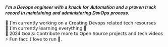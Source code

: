 𝑰'𝒎 𝒂 𝑫𝒆𝒗𝒐𝒑𝒔 𝒆𝒏𝒈𝒊𝒏𝒆𝒆𝒓 𝒘𝒊𝒕𝒉 𝒂 𝒌𝒏𝒂𝒄𝒌 𝒇𝒐𝒓 𝑨𝒖𝒕𝒐𝒎𝒂𝒕𝒊𝒐𝒏 𝒂𝒏𝒅 𝒂 𝒑𝒓𝒐𝒗𝒆𝒏 𝒕𝒓𝒂𝒄𝒌 𝒓𝒆𝒄𝒐𝒓𝒅 𝒊𝒏 𝒎𝒂𝒊𝒏𝒕𝒂𝒊𝒏𝒊𝒏𝒈 𝒂𝒏𝒅 𝒂𝒅𝒎𝒊𝒏𝒊𝒔𝒕𝒆𝒓𝒊𝒏𝒈 𝑫𝒆𝒗𝑶𝒑𝒔 𝒑𝒓𝒐𝒄𝒆𝒔𝒔.

🔭 𝖨’𝗆 𝖼𝗎𝗋𝗋𝖾𝗇𝗍𝗅𝗒 𝗐𝗈𝗋𝗄𝗂𝗇𝗀 𝗈𝗇 𝖺 𝖢𝗋𝖾𝖺𝗍𝗂𝗇𝗀 𝖣𝖾𝗏𝗈𝗉𝗌 𝗋𝖾𝗅𝖺𝗍𝖾𝖽 𝗍𝖾𝖼𝗁 𝗋𝖾𝗌𝗈𝗎𝗋𝗌𝖾𝗌  
🌱 𝖨’𝗆 𝖼𝗎𝗋𝗋𝖾𝗇𝗍𝗅𝗒 𝗅𝖾𝖺𝗋𝗇𝗂𝗇𝗀 𝖾𝗏𝖾𝗋𝗒𝗍𝗁𝗂𝗇𝗀 🤣          
🥅 2024 𝖦𝗈𝖺𝗅𝗌: 𝖢𝗈𝗇𝗍𝗋𝗂𝖻𝗎𝗍𝖾 𝗆𝗈𝗋𝖾 𝗍𝗈 𝖮𝗉𝖾𝗇 𝖲𝗈𝗎𝗋𝖼𝖾 𝗉𝗋𝗈𝗃𝖾𝖼𝗍𝗌 𝖺𝗇𝖽 𝗍𝖾𝖼𝗁 𝗏𝗂𝖽𝖾𝗈𝗌 
⚡ 𝖥𝗎𝗇 𝖿𝖺𝖼𝗍: 𝖨 𝗅𝗈𝗏𝖾 𝗍𝗈 𝗋𝗎𝗇 🏃.
